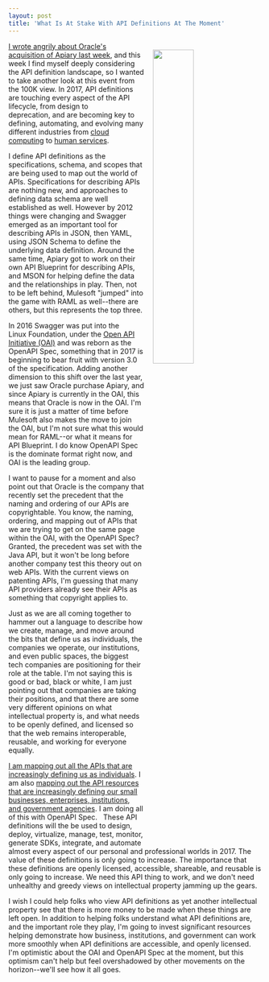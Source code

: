 ```yaml
---
layout: post
title: 'What Is At Stake With API Definitions At The Moment'
---
```

<p><img style="padding: 15px;" src="https://s3.amazonaws.com/kinlane-productions/bw-icons/bw-cards-playing.png" alt="" width="40%" align="right" /></p>
<p><a href="http://apievangelist.com/2017/01/19/oracle-acquiring-apiary/">I wrote angrily about Oracle's acquisition of Apiary last week</a>, and this week I find myself deeply considering the API definition landscape, so I wanted to take another look at this event from the 100K view. In 2017, API definitions are touching every aspect of the API lifecycle, from design to deprecation,&nbsp;and are becoming key to defining, automating, and evolving many different industries from <a href="http://amazon.web.services.stack.network/">cloud computing</a> to <a href="http://developer.switchboard.miami.adopta.agency/">human services</a>.&nbsp;</p>
<p>I define API definitions as the specifications, schema, and scopes that are being used to map out the world of APIs. Specifications for describing APIs are nothing new, and approaches to defining data schema are well established as well. However by 2012 things were changing and Swagger emerged as an important tool for describing APIs in JSON, then YAML, using JSON Schema to define the underlying data definition. Around the same time, Apiary got to work on their own API Blueprint for describing APIs, and MSON for helping define the data and the relationships in play. Then, not to be left behind, Mulesoft "jumped" into the game with RAML as well--there are others, but this represents the top three.</p>
<p>In 2016 Swagger was put into the Linux&nbsp;Foundation, under the&nbsp;<a href="https://www.openapis.org">Open API Initiative (OAI)</a> and was reborn as the OpenAPI Spec, something that in 2017 is beginning to bear fruit with version 3.0 of the specification. Adding another dimension to this shift over the last year, we just saw Oracle purchase Apiary, and since Apiary is currently in the OAI, this means that Oracle is now in the OAI. I'm sure it is just a matter of time before Mulesoft also makes the move to join the OAI, but I'm not sure what this would mean for RAML--or what it means for API Blueprint. I do know OpenAPI Spec is the dominate format right now, and OAI is the leading group.</p>
<p>I want to pause for a moment and also point out that Oracle is the company that recently set the precedent that the naming and ordering of our APIs are copyrightable. You know, the naming, ordering,&nbsp;and mapping out of APIs that we are trying to get on the same page within the OAI, with the OpenAPI Spec? Granted, the precedent was set with the Java API, but it won't be long before another company test this theory out on web APIs. With the current views on patenting APIs, I'm guessing that many API providers already see their APIs as something that copyright applies to.</p>
<p>Just as we are all coming together to hammer out a language to describe how we create, manage, and move around the bits that define us as individuals, the companies we operate, our institutions, and even public spaces, the biggest tech companies are positioning for their role at the table. I'm not saying this is good or bad, black or white, I am just pointing out that companies are taking their positions, and that there are some very different opinions on what intellectual property is, and what needs to be openly defined, and licensed so that the web remains interoperable, reusable, and working for everyone equally.</p>
<p><a href="http://apievangelist.com/2017/01/09/the-api-driven-marketplace-that-is-my-digital-self/">I am mapping out all the APIs that are increasingly defining us as individuals</a>. I am also <a href="http://amazon.web.services.stack.network/">mapping out the API resources that are increasingly defining our small businesses, enterprises, institutions, and government agencies</a>. I am doing all of this with OpenAPI Spec. &nbsp; These API definitions will the be used to design, deploy, virtualize, manage, test, monitor, generate SDKs, integrate, and automate almost every aspect of our personal and professional worlds in 2017. The value of these definitions is only going to increase. The importance that these definitions are openly licensed, accessible, shareable, and reusable is only going to increase. We need this API thing to work, and we don't need unhealthy and greedy views on intellectual property jamming up the gears.</p>
<p>I wish I could help folks who view API definitions as yet another intellectual property see that there is more money to be made when these things are left open. In addition to helping folks understand what API definitions are, and the important role they play, I'm going to invest significant resources helping demonstrate how business, institutions, and government can work more smoothly when API definitions are accessible, and openly licensed. I'm optimistic about the OAI and OpenAPI Spec at the moment, but this optimism can't help but feel overshadowed by other movements on the horizon--we'll see how it all goes.</p>